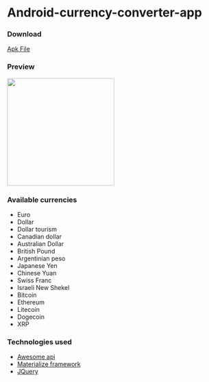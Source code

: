 # Android-currency-converter-app

<h3>Download</h3>
<a href="https://github.com/RubenFilipe07/Android-currency-converter-app/raw/main/Conversor%20de%20Moedas.apk" download>Apk File</a>

<h3>Preview</h3>
<img src="https://user-images.githubusercontent.com/53026536/119211787-9ac83f80-ba8a-11eb-9f0d-b40f3689fe4a.jpg" width="250"></img>



<h3>Available currencies</h3>
<ul>
  <li>Euro</li>
  <li>Dollar</li>
  <li>Dollar tourism</li>
  <li>Canadian dollar</li>
  <li>Australian Dollar</li>
  <li>British Pound</li>
  <li>Argentinian peso</li>
  <li>Japanese Yen</li>
  <li>Chinese Yuan</li>
  <li>Swiss Franc</li>
  <li>Israeli New Shekel</li>
  <li>Bitcoin</li>
  <li>Ethereum</li>
  <li>Litecoin</li>
  <li>Dogecoin</li>
  <li>XRP</li>
</ul>

<h3>Technologies used</h3>
<ul>
  <li><a href="https://docs.awesomeapi.com.br/api-de-moedas">Awesome api</a></li>
  <li><a href="https://materializecss.com/">Materialize framework</a></li>
  <li><a href="https://jquery.com/">JQuery</a></li>
</ul>
